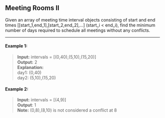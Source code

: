 ## Meeting Rooms II

Given an array of meeting time interval objects consisting of start and end times [[start_1,end_1],[start_2,end_2],...] (start_i < end_i), find the minimum number of days required to schedule all meetings without any conflicts.

---

#### Example 1:

> **Input:** intervals = [(0,40),(5,10),(15,20)]<br>
> **Output:** 2<br>
> **Explanation:**<br>
> day1: (0,40)<br>
> day2: (5,10),(15,20)

#### Example 2:

> **Input:** intervals = [(4,9)]<br>
> **Output**: 1<br>
> **Note:** (0,8),(8,10) is not considered a conflict at 8
